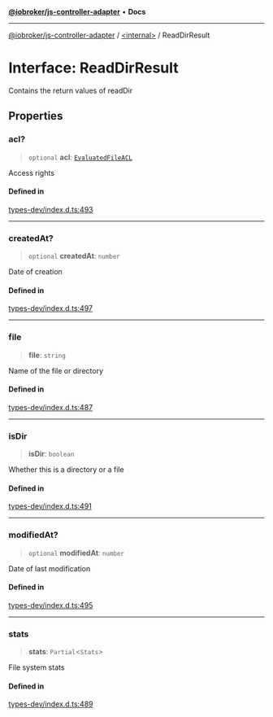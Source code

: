 [**@iobroker/js-controller-adapter**](../../README.md) • **Docs**

***

[@iobroker/js-controller-adapter](../../globals.md) / [\<internal\>](../README.md) / ReadDirResult

# Interface: ReadDirResult

Contains the return values of readDir

## Properties

### acl?

> `optional` **acl**: [`EvaluatedFileACL`](EvaluatedFileACL.md)

Access rights

#### Defined in

[types-dev/index.d.ts:493](https://github.com/ioBroker/ioBroker.js-controller/blob/b50a278725d350a15d2e89556fee6afed5154f0b/packages/types-dev/index.d.ts#L493)

***

### createdAt?

> `optional` **createdAt**: `number`

Date of creation

#### Defined in

[types-dev/index.d.ts:497](https://github.com/ioBroker/ioBroker.js-controller/blob/b50a278725d350a15d2e89556fee6afed5154f0b/packages/types-dev/index.d.ts#L497)

***

### file

> **file**: `string`

Name of the file or directory

#### Defined in

[types-dev/index.d.ts:487](https://github.com/ioBroker/ioBroker.js-controller/blob/b50a278725d350a15d2e89556fee6afed5154f0b/packages/types-dev/index.d.ts#L487)

***

### isDir

> **isDir**: `boolean`

Whether this is a directory or a file

#### Defined in

[types-dev/index.d.ts:491](https://github.com/ioBroker/ioBroker.js-controller/blob/b50a278725d350a15d2e89556fee6afed5154f0b/packages/types-dev/index.d.ts#L491)

***

### modifiedAt?

> `optional` **modifiedAt**: `number`

Date of last modification

#### Defined in

[types-dev/index.d.ts:495](https://github.com/ioBroker/ioBroker.js-controller/blob/b50a278725d350a15d2e89556fee6afed5154f0b/packages/types-dev/index.d.ts#L495)

***

### stats

> **stats**: `Partial`\<`Stats`\>

File system stats

#### Defined in

[types-dev/index.d.ts:489](https://github.com/ioBroker/ioBroker.js-controller/blob/b50a278725d350a15d2e89556fee6afed5154f0b/packages/types-dev/index.d.ts#L489)
